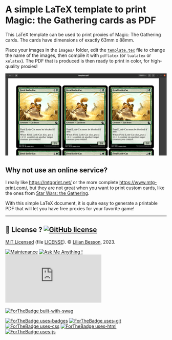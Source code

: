 # A simple LaTeX template to print Magic: the Gathering cards as PDF

This LaTeX template can be used to print proxies of Magic: The Gathering cards.
The cards have dimensions of exactly 63mm x 88mm.

Place your images in the `images/` folder, edit the [`template.tex`](template.tex) file to change the name of the images, then compile it with `pdflatex` (or `lualatex` or `xelatex`).
The PDF that is produced is then ready to print in color, for high-quality proxies!

![demo.png](demo.png)

## Why not use an online service?

I really like <https://mtgprint.net/> or the more complete <https://www.mtg-print.com/>, but they are not great when you want to print custom cards, like the ones from [Star Wars: the Gathering](https://www.starwarsthegathering.com/).

With this simple LaTeX document, it is quite easy to generate a printable PDF that will let you have free proxies for your favorite game!

----

## :scroll: License ? [![GitHub license](https://img.shields.io/github/license/Naereen/LaTeX_template_to_print_Magic_cards.svg)](https://github.com/Naereen/LaTeX_template_to_print_Magic_cards/blob/master/LICENSE)
[MIT Licensed](https://lbesson.mit-license.org/) (file [LICENSE](LICENSE)).
© [Lilian Besson](https://GitHub.com/Naereen), 2023.

[![Maintenance](https://img.shields.io/badge/Maintained%3F-yes-green.svg)](https://GitHub.com/Naereen/LaTeX_template_to_print_Magic_cards/graphs/commit-activity)
[![Ask Me Anything !](https://img.shields.io/badge/Ask%20me-anything-1abc9c.svg)](https://GitHub.com/Naereen/ama)
[![Analytics](https://ga-beacon.appspot.com/UA-38514290-17/github.com/Naereen/LaTeX_template_to_print_Magic_cards/README.md?pixel)](https://GitHub.com/Naereen/LaTeX_template_to_print_Magic_cards/)

[![ForTheBadge built-with-swag](https://ForTheBadge.com/images/badges/built-with-swag.svg)](https://GitHub.com/Naereen/)

[![ForTheBadge uses-badges](https://ForTheBadge.com/images/badges/uses-badges.svg)](https://ForTheBadge.com)
[![ForTheBadge uses-git](https://ForTheBadge.com/images/badges/uses-git.svg)](https://GitHub.com/)
[![ForTheBadge uses-css](https://ForTheBadge.com/images/badges/uses-css.svg)](https://ForTheBadge.com)
[![ForTheBadge uses-html](https://ForTheBadge.com/images/badges/uses-html.svg)](https://ForTheBadge.com)
[![ForTheBadge uses-js](https://ForTheBadge.com/images/badges/uses-js.svg)](https://ForTheBadge.com)
